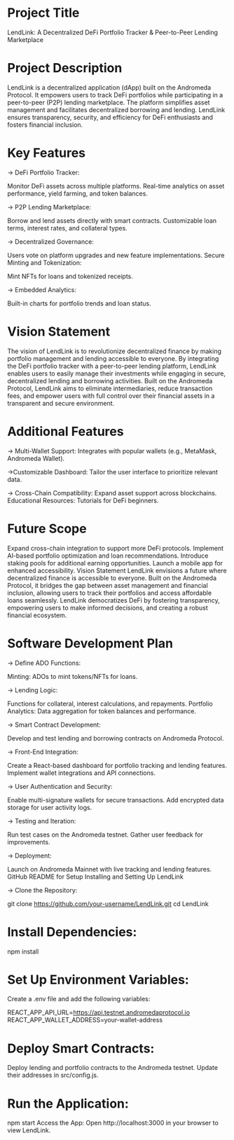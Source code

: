 

# Project Title
LendLink: A Decentralized DeFi Portfolio Tracker & Peer-to-Peer Lending Marketplace

# Project Description
LendLink is a decentralized application (dApp) built on the Andromeda Protocol. It empowers users to track DeFi portfolios while participating in a peer-to-peer (P2P) lending marketplace. The platform simplifies asset management and facilitates decentralized borrowing and lending. LendLink ensures transparency, security, and efficiency for DeFi enthusiasts and fosters financial inclusion.

# Key Features
-> DeFi Portfolio Tracker:

Monitor DeFi assets across multiple platforms.
Real-time analytics on asset performance, yield farming, and token balances.

-> P2P Lending Marketplace:

Borrow and lend assets directly with smart contracts.
Customizable loan terms, interest rates, and collateral types.

-> Decentralized Governance:

Users vote on platform upgrades and new feature implementations.
Secure Minting and Tokenization:

Mint NFTs for loans and tokenized receipts.

-> Embedded Analytics:

Built-in charts for portfolio trends and loan status.

# Vision Statement
The vision of LendLink is to revolutionize decentralized finance by making portfolio management and lending accessible to everyone. By integrating the DeFi portfolio tracker with a peer-to-peer lending platform, LendLink enables users to easily manage their investments while engaging in secure, decentralized lending and borrowing activities. Built on the Andromeda Protocol, LendLink aims to eliminate intermediaries, reduce transaction fees, and empower users with full control over their financial assets in a transparent and secure environment.

# Additional Features
-> Multi-Wallet Support: Integrates with popular wallets (e.g., MetaMask, Andromeda Wallet).

->Customizable Dashboard: Tailor the user interface to prioritize relevant data.

-> Cross-Chain Compatibility: Expand asset support across blockchains.
Educational Resources: Tutorials for DeFi beginners.

# Future Scope
Expand cross-chain integration to support more DeFi protocols.
Implement AI-based portfolio optimization and loan recommendations.
Introduce staking pools for additional earning opportunities.
Launch a mobile app for enhanced accessibility.
Vision Statement
LendLink envisions a future where decentralized finance is accessible to everyone. Built on the Andromeda Protocol, it bridges the gap between asset management and financial inclusion, allowing users to track their portfolios and access affordable loans seamlessly. LendLink democratizes DeFi by fostering transparency, empowering users to make informed decisions, and creating a robust financial ecosystem.

# Software Development Plan

-> Define ADO Functions:

Minting: ADOs to mint tokens/NFTs for loans.

-> Lending Logic: 

Functions for collateral, interest calculations, and repayments.
Portfolio Analytics: Data aggregation for token balances and performance.

-> Smart Contract Development:

Develop and test lending and borrowing contracts on Andromeda Protocol.

-> Front-End Integration:

Create a React-based dashboard for portfolio tracking and lending features.
Implement wallet integrations and API connections.

-> User Authentication and Security:

Enable multi-signature wallets for secure transactions.
Add encrypted data storage for user activity logs.

-> Testing and Iteration:

Run test cases on the Andromeda testnet.
Gather user feedback for improvements.

-> Deployment:

Launch on Andromeda Mainnet with live tracking and lending features.
GitHub README for Setup
Installing and Setting Up LendLink

-> Clone the Repository:

git clone https://github.com/your-username/LendLink.git
cd LendLink

# Install Dependencies:

npm install

# Set Up Environment Variables:
Create a .env file and add the following variables:


REACT_APP_API_URL=https://api.testnet.andromedaprotocol.io
REACT_APP_WALLET_ADDRESS=your-wallet-address

# Deploy Smart Contracts:
Deploy lending and portfolio contracts to the Andromeda testnet. Update their addresses in src/config.js.

# Run the Application:

npm start
Access the App:
Open http://localhost:3000 in your browser to view LendLink.

